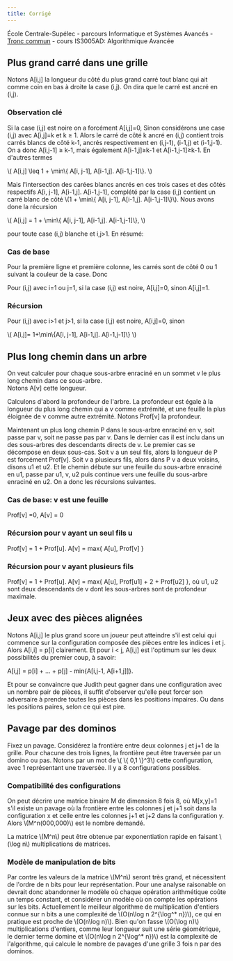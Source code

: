 ```yaml
---
title: Corrigé
---
```


École Centrale-Supélec - parcours Informatique et Systèmes Avancés - [Tronc commun](http://www.isia.ecp.fr/welcome_to_www_ecp_fr_cms_site_isia/isia___formation/cours_tronc_commun) - cours IS3005AD: Algorithmique Avancée

## Plus grand carré dans une grille

Notons A[i,j] la longueur du côté du plus grand carré tout blanc qui ait comme coin en bas à droite la case (i,j). On dira que le carré est ancré en (i,j).

### Observation clé

Si la case (i,j) est noire on a forcément A[i,j]=0, Sinon
considérons une case (i,j) avec A[i,j]=k et k ≥ 1. Alors le carré de côté k ancré en (i,j) contient trois carrés blancs de côté k-1, ancrés respectivement en (i,j-1), (i-1,j) et (i-1,j-1).  On a donc A[i,j-1] ≥ k-1, mais également A[i-1,j]≥k-1 et A[i-1,j-1]≥k-1. En d'autres termes

\\( A[i,j] \leq 1 + \min\\{ A[i, j-1], A[i-1,j]. A[i-1,j-1]\\}. \\)

Mais l'intersection des carées blancs ancrés en ces trois cases et des côtés respectifs A[i, j-1], A[i-1,j]. A[i-1,j-1], complété par la case (i,j) contient un carré blanc de côté \\(1 +  \min\\{ A[i, j-1], A[i-1,j]. A[i-1,j-1]\\}\\).  Nous avons done la récursion

\\( A[i,j] = 1 + \min\\{ A[i, j-1], A[i-1,j]. A[i-1,j-1]\\}, \\)

pour toute case (i,j) blanche et i,j>1.  En résumé:

### Cas de base

Pour la première ligne et première colonne, les carrés sont de côté 0 ou 1 suivant la couleur de la case. Donc

Pour (i,j) avec i=1 ou j=1, si la case (i,j) est noire, A[i,j]=0, sinon A[i,j]=1.

### Récursion

Pour (i,j) avec i>1 et j>1, si la case (i,j) est noire, A[i,j]=0, sinon

\\( A[i,j]= 1+\min\\{A[i, j-1], A[i-1,j]. A[i-1,j-1]\\} \\)

## Plus long chemin dans un arbre

On veut calculer pour chaque sous-arbre enraciné en un sommet v le plus long chemin dans ce sous-arbre.  
Notons A[v] cette longueur.

Calculons d'abord la profondeur de l'arbre. La profondeur est égale à la longueur du plus long chemin qui a v comme extrémité, et une feuille la plus éloignée de v comme autre extrémité.  Notons Prof[v] la profondeur.

Maintenant un plus long chemin P dans le sous-arbre enraciné en v, soit passe par v, soit ne passe pas par v.  Dans le dernier cas il est inclu dans un des sous-arbres des descendants directs de v.  Le premier cas se décompose en deux sous-cas.
Soit v a un seul fils, alors la longueur de P est forcément Prof[v].
Soit v a plusieurs fils, alors dans P v a deux voisins, disons u1 et u2. Et le chemin débute sur une feuille du sous-arbre enraciné en u1, passe par u1, v, u2 puis continue vers une feuille du sous-arbre enraciné en u2.
On a donc les récursions suivantes. 

### Cas de base: v est une feuille

Prof[v] =0, A[v] = 0

### Récursion pour v ayant un seul fils u

Prof[v] = 1  + Prof[u].
A[v] = max{ A[u], Prof[v] }

### Récursion pour v ayant plusieurs fils

Prof[v] = 1  + Prof[u].
A[v] = max{ A[u], Prof[u1] + 2 + Prof[u2] },
où u1, u2 sont deux descendants de v dont les sous-arbres sont de profondeur maximale.

## Jeux avec des pièces alignées

Notons A[i,j] le plus grand score un joueur peut atteindre s'il est celui qui commence sur la configuration composée des pièces entre les indices i et j. Alors
A[i,i] = p[i] clairement. Et pour i < j, A[i,j] est l'optimum sur les deux possibilités du premier coup, à savoir:

A[i,j] = p[i] + ... + p[j] - min{A[i,j-1, A[i+1,j]]}.

Et pour se convaincre que Judith peut gagner dans une configuration avec un nombre pair de pièces, il suffit d'observer qu'elle peut forcer son adversaire à prendre toutes les pièces dans les positions impaires. Ou dans les positions paires, selon ce qui est pire.

## Pavage par des dominos

Fixez un pavage. Considérez la frontière entre deux colonnes j et j+1 de la grille.  Pour chacune des trois lignes, la frontière peut être traversée par un domino ou pas. Notons par un mot de \\( \\{ 0,1 \\}^3\\) cette configuration, avec 1 représentant une traversée.  Il y a 8 configurations possibles.  

### Compatibilité des configurations

On peut décrire une matrice binaire M de dimension 8 fois 8, où M[x,y]=1 s'il existe un pavage où la frontière entre les colonnes j et j+1 soit dans la configuration x et celle entre les colonnes j+1 et j+2 dans la configuration y.
Alors \\(M^n(000,000)\\) est le nombre demandé.  

La matrice \\(M^n\\) peut être obtenue par exponentiation rapide en faisant \\(\log n\\) multiplications de matrices.

### Modèle de manipulation de bits

Par contre les valeurs de la matrice \\(M^n\\) seront très grand, et nécessitent de l'ordre de n bits pour leur représentation.  Pour une analyse raisonable on devrait donc abandonner le modèle où chaque opération arithmétique coûte un temps constant, et considérer un modèle où on compte les opérations sur les bits.  Actuellement le meilleur algorithme de multiplication d'entiers connue sur n bits a une complexité de \\(O(n\log n 2^{\log^* n})\\), ce qui en pratique est proche de \\(O(n\log n)\\). Bien qu'on fasse \\(O(\log n)\\) multiplications d'entiers, comme leur longueur suit une série géométrique, le dernier terme domine et  \\(O(n\log n 2^{\log^* n})\\) est la complexité de l'algorithme, qui calcule le nombre de pavages d'une grille 3 fois n par des dominos.
